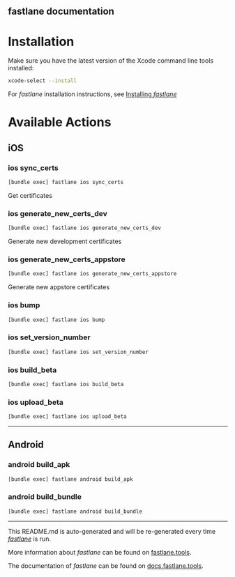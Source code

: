 ## fastlane documentation

# Installation

Make sure you have the latest version of the Xcode command line tools installed:

```sh
xcode-select --install
```

For _fastlane_ installation instructions, see [Installing _fastlane_](https://docs.fastlane.tools/#installing-fastlane)

# Available Actions

## iOS

### ios sync_certs

```sh
[bundle exec] fastlane ios sync_certs
```

Get certificates

### ios generate_new_certs_dev

```sh
[bundle exec] fastlane ios generate_new_certs_dev
```

Generate new development certificates

### ios generate_new_certs_appstore

```sh
[bundle exec] fastlane ios generate_new_certs_appstore
```

Generate new appstore certificates

### ios bump

```sh
[bundle exec] fastlane ios bump
```

### ios set_version_number

```sh
[bundle exec] fastlane ios set_version_number
```

### ios build_beta

```sh
[bundle exec] fastlane ios build_beta
```

### ios upload_beta

```sh
[bundle exec] fastlane ios upload_beta
```

---

## Android

### android build_apk

```sh
[bundle exec] fastlane android build_apk
```

### android build_bundle

```sh
[bundle exec] fastlane android build_bundle
```

---

This README.md is auto-generated and will be re-generated every time [_fastlane_](https://fastlane.tools) is run.

More information about _fastlane_ can be found on [fastlane.tools](https://fastlane.tools).

The documentation of _fastlane_ can be found on [docs.fastlane.tools](https://docs.fastlane.tools).
